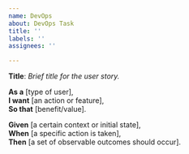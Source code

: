 ```yaml
---
name: DevOps
about: DevOps Task
title: ''
labels: ''
assignees: ''

---
```


**Title**: *Brief title for the user story.*

**As a** [type of user],  
**I want** [an action or feature],  
**So that** [benefit/value].

 **Given** [a certain context or initial state],  
 **When** [a specific action is taken],  
 **Then** [a set of observable outcomes should occur].

